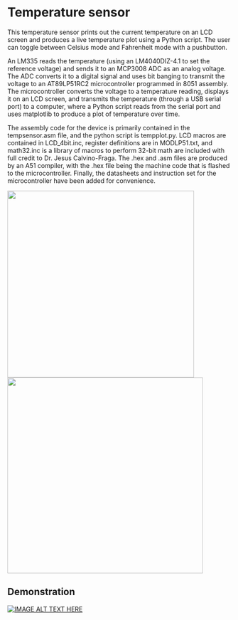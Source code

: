 # Temperature sensor

This temperature sensor prints out the current temperature on an LCD screen and produces a live temperature plot using a Python script. The user can toggle between Celsius mode and Fahrenheit mode with a pushbutton.

An LM335 reads the temperature (using an LM4040DIZ-4.1 to set the reference voltage) and sends it to an MCP3008 ADC as an analog voltage. The ADC converts it to a digital signal and uses bit banging to transmit the voltage to an AT89LP51RC2 microcontroller programmed in 8051 assembly. The microcontroller converts the voltage to a temperature reading, displays it on an LCD screen, and transmits the temperature (through a USB serial port) to a computer, where a Python script reads from the serial port and uses matplotlib to produce a plot of temperature over time.

The assembly code for the device is primarily contained in the tempsensor.asm file, and the python script is tempplot.py. LCD macros are contained in LCD_4bit.inc, register definitions are in MODLP51.txt, and math32.inc is a library of macros to perform 32-bit math are included with full credit to Dr. Jesus Calvino-Fraga. The .hex and .asm files are produced by an A51 compiler, with the .hex file being the machine code that is flashed to the microcontroller. Finally, the datasheets and instruction set for the microcontroller have been added for convenience.

<img src="https://user-images.githubusercontent.com/32561115/35721227-e530bdcc-07a5-11e8-8179-c7ae603f4b98.jpg" width="420"> <img src="https://user-images.githubusercontent.com/32561115/35721232-e73806fc-07a5-11e8-9a52-de5aae6bc7bf.jpg" width="440">

## Demonstration

[![IMAGE ALT TEXT HERE](http://img.youtube.com/vi/1yvg7m5pO5Y/0.jpg)](https://www.youtube.com/watch?v=1yvg7m5pO5Y)
